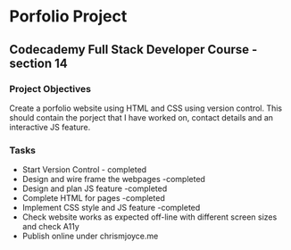 # Porfolio Project

## Codecademy Full Stack Developer Course - section 14

### Project Objectives 

Create a porfolio website using HTML and CSS using version control. This should contain the porject that I have worked on, contact details and an interactive JS feature. 

### Tasks

- Start Version Control - completed
- Design and wire frame the webpages -completed 
- Design and plan JS feature -completed
- Complete HTML for pages -completed 
- Implement CSS style and JS feature -completed 
- Check website works as expected off-line with different screen sizes and check A11y
- Publish online under chrismjoyce.me





